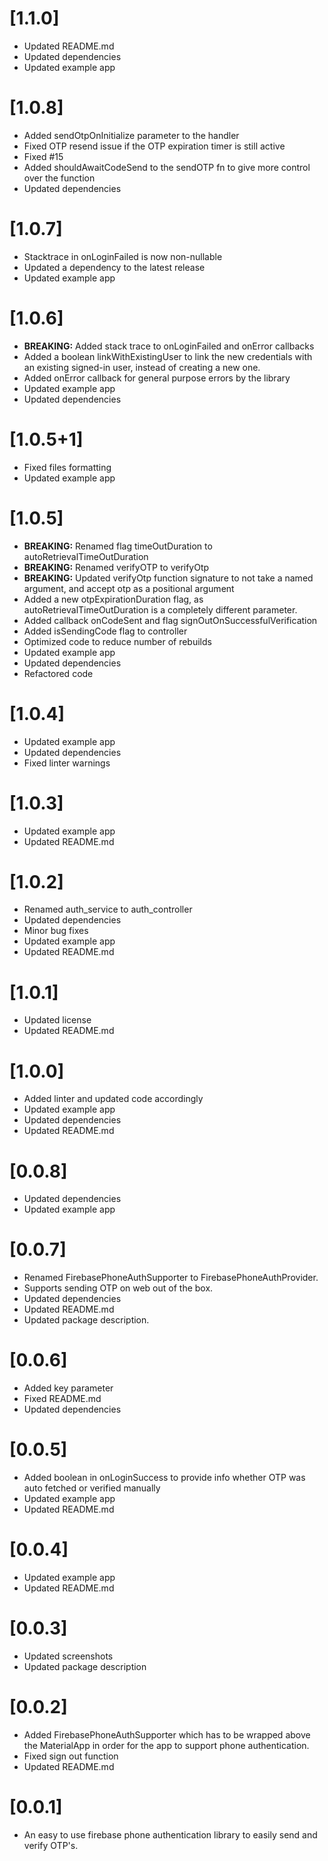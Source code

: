 # [1.1.0]

* Updated README.md
* Updated dependencies
* Updated example app

# [1.0.8]

* Added sendOtpOnInitialize parameter to the handler
* Fixed OTP resend issue if the OTP expiration timer is still active
* Fixed #15
* Added shouldAwaitCodeSend to the sendOTP fn to give more control over the function
* Updated dependencies

# [1.0.7]

* Stacktrace in onLoginFailed is now non-nullable
* Updated a dependency to the latest release
* Updated example app

# [1.0.6]

* **BREAKING:** Added stack trace to onLoginFailed and onError callbacks
* Added a boolean linkWithExistingUser to link the new credentials with an existing signed-in user, instead of creating a new one.
* Added onError callback for general purpose errors by the library
* Updated example app
* Updated dependencies

# [1.0.5+1]

* Fixed files formatting
* Updated example app

# [1.0.5]

* **BREAKING:** Renamed flag timeOutDuration to autoRetrievalTimeOutDuration
* **BREAKING:** Renamed verifyOTP to verifyOtp
* **BREAKING:** Updated verifyOtp function signature to not take a named argument, and accept otp as a positional argument
* Added a new otpExpirationDuration flag, as autoRetrievalTimeOutDuration is a completely different parameter.
* Added callback onCodeSent and flag signOutOnSuccessfulVerification
* Added isSendingCode flag to controller
* Optimized code to reduce number of rebuilds
* Updated example app
* Updated dependencies
* Refactored code

# [1.0.4]

* Updated example app
* Updated dependencies
* Fixed linter warnings

# [1.0.3]

* Updated example app
* Updated README.md

# [1.0.2]

* Renamed auth_service to auth_controller
* Updated dependencies
* Minor bug fixes
* Updated example app
* Updated README.md

# [1.0.1]

* Updated license
* Updated README.md

# [1.0.0]

* Added linter and updated code accordingly
* Updated example app
* Updated dependencies
* Updated README.md

# [0.0.8]

* Updated dependencies
* Updated example app

# [0.0.7]

* Renamed FirebasePhoneAuthSupporter to FirebasePhoneAuthProvider.
* Supports sending OTP on web out of the box.
* Updated dependencies
* Updated README.md
* Updated package description.

# [0.0.6]

* Added key parameter
* Fixed README.md
* Updated dependencies

# [0.0.5]

* Added boolean in onLoginSuccess to provide info whether OTP was auto fetched or verified manually
* Updated example app
* Updated README.md

# [0.0.4]

* Updated example app
* Updated README.md

# [0.0.3]

* Updated screenshots
* Updated package description

# [0.0.2]

* Added FirebasePhoneAuthSupporter which has to be wrapped above the MaterialApp in order for the app to support phone authentication.
* Fixed sign out function
* Updated README.md

# [0.0.1]

* An easy to use firebase phone authentication library to easily send and verify OTP's.
